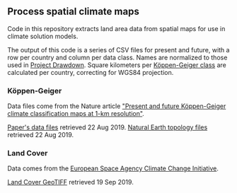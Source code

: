 ## Process spatial climate maps

Code in this repository extracts land area data from spatial maps for use in climate solution models.

The output of this code is a series of CSV files for present and future, with
a row per country and column per data class.  Names are normalized to
those used in [Project Drawdown](https://drawdown.org). Square kilometers per
[Köppen-Geiger class](https://en.wikipedia.org/wiki/K%C3%B6ppen_climate_classification)
are calculated per country, correcting for WGS84 projection.


### Köppen-Geiger

Data files come from the Nature article
["Present and future Köppen-Geiger climate classification maps at 1-km resolution"](https://www.nature.com/articles/sdata2018214.pdf).

[Paper's data files](http://www.gloh2o.org/koppen/) retrieved 22 Aug 2019.
[Natural Earth topology files](https://www.naturalearthdata.com/downloads/) retrieved 22 Aug 2019.


### Land Cover
Data comes from the [European Space Agency Climate Change Initiative](http://maps.elie.ucl.ac.be/CCI/viewer/download.php).

[Land Cover GeoTIFF](https://storage.googleapis.com/cci-lc-v207/ESACCI-LC-L4-LCCS-Map-300m-P1Y-2015-v2.0.7.zip) retrieved 19 Sep 2019.
